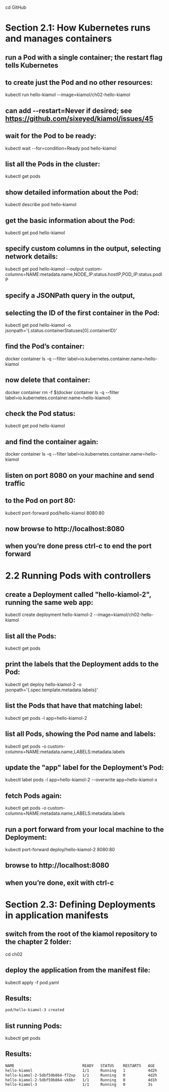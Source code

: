 cd GitHub

# Section 2.1: How Kubernetes runs and manages containers

## run a Pod with a single container; the restart flag tells Kubernetes
## to create just the Pod and no other resources:
kubectl run hello-kiamol --image=kiamol/ch02-hello-kiamol
## can add --restart=Never if desired; see https://github.com/sixeyed/kiamol/issues/45
 
## wait for the Pod to be ready:
kubectl wait --for=condition=Ready pod hello-kiamol
 
## list all the Pods in the cluster:
kubectl get pods
 
## show detailed information about the Pod:
kubectl describe pod hello-kiamol

## get the basic information about the Pod:
kubectl get pod hello-kiamol
 
## specify custom columns in the output, selecting network details:
kubectl get pod hello-kiamol --output custom-columns=NAME:metadata.name,NODE_IP:status.hostIP,POD_IP:status.podIP 
 
## specify a JSONPath query in the output,
## selecting the ID of the first container in the Pod:
kubectl get pod hello-kiamol -o jsonpath='{.status.containerStatuses[0].containerID}'

## find the Pod’s container:
docker container ls -q --filter label=io.kubernetes.container.name=hello-kiamol
 
## now delete that container:
docker container rm -f $(docker container ls -q --filter label=io.kubernetes.container.name=hello-kiamol)
 
## check the Pod status:
kubectl get pod hello-kiamol
 
## and find the container again:
docker container ls -q --filter label=io.kubernetes.container.name=hello-kiamol

## listen on port 8080 on your machine and send traffic
## to the Pod on port 80:
kubectl port-forward pod/hello-kiamol 8080:80
 
## now browse to http://localhost:8080
 
## when you’re done press ctrl-c to end the port forward

# 2.2 Running Pods with controllers

## create a Deployment called "hello-kiamol-2", running the same web app:
kubectl create deployment hello-kiamol-2 --image=kiamol/ch02-hello-kiamol
 
## list all the Pods:
kubectl get pods

## print the labels that the Deployment adds to the Pod:
kubectl get deploy hello-kiamol-2 -o jsonpath='{.spec.template.metadata.labels}'
 
## list the Pods that have that matching label:
kubectl get pods -l app=hello-kiamol-2

## list all Pods, showing the Pod name and labels:
kubectl get pods -o custom-columns=NAME:metadata.name,LABELS:metadata.labels
 
## update the "app" label for the Deployment’s Pod:
kubectl label pods -l app=hello-kiamol-2 --overwrite app=hello-kiamol-x
 
## fetch Pods again:
kubectl get pods -o custom-columns=NAME:metadata.name,LABELS:metadata.labels

## run a port forward from your local machine to the Deployment:
kubectl port-forward deploy/hello-kiamol-2 8080:80
 
## browse to http://localhost:8080
## when you’re done, exit with ctrl-c

# Section 2.3: Defining Deployments in application manifests

## switch from the root of the kiamol repository to the chapter 2 folder:
cd ch02
 
## deploy the application from the manifest file:
kubectl apply -f pod.yaml
## Results:
```bash
pod/hello-kiamol-3 created
```
 
## list running Pods:
kubectl get pods
## Results:
```bash
NAME                              READY   STATUS    RESTARTS   AGE
hello-kiamol                      1/1     Running   1          4d2h
hello-kiamol-2-5dbf59b864-f72vp   1/1     Running   0          4d2h
hello-kiamol-2-5dbf59b864-vk6br   1/1     Running   0          4d1h
hello-kiamol-3                    1/1     Running   0          3s
```




